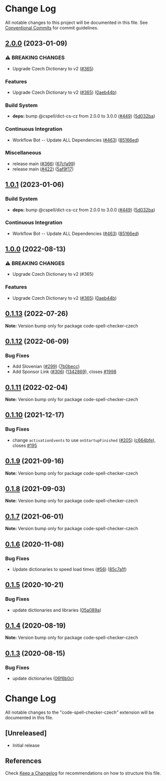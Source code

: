 # Change Log

All notable changes to this project will be documented in this file.
See [Conventional Commits](https://conventionalcommits.org) for commit guidelines.

## [2.0.0](https://github.com/ttasovac/vscode-cspell-dict-extensions/compare/code-spell-checker-czech-v1.0.1...code-spell-checker-czech@2.0.0) (2023-01-09)


### ⚠ BREAKING CHANGES

* Upgrade Czech Dictionary to v2 ([#365](https://github.com/ttasovac/vscode-cspell-dict-extensions/issues/365))

### Features

* Upgrade Czech Dictionary to v2 ([#365](https://github.com/ttasovac/vscode-cspell-dict-extensions/issues/365)) ([0aeb44b](https://github.com/ttasovac/vscode-cspell-dict-extensions/commit/0aeb44bf30bceffde6b1a09dbd5ac9a305c3dfe4))


### Build System

* **deps:** bump @cspell/dict-cs-cz from 2.0.0 to 3.0.0 ([#449](https://github.com/ttasovac/vscode-cspell-dict-extensions/issues/449)) ([5d032ba](https://github.com/ttasovac/vscode-cspell-dict-extensions/commit/5d032bac78ba9bbe115e2a798a7e721bf0f327fc))


### Continuous Integration

* Workflow Bot -- Update ALL Dependencies ([#463](https://github.com/ttasovac/vscode-cspell-dict-extensions/issues/463)) ([85166ed](https://github.com/ttasovac/vscode-cspell-dict-extensions/commit/85166ed01b3b324b9bfc737443a76318aa1cdda7))


### Miscellaneous

* release main ([#366](https://github.com/ttasovac/vscode-cspell-dict-extensions/issues/366)) ([67cfa99](https://github.com/ttasovac/vscode-cspell-dict-extensions/commit/67cfa9935929daa4eca2043de37bc76631fc4ec3))
* release main ([#422](https://github.com/ttasovac/vscode-cspell-dict-extensions/issues/422)) ([5af9f17](https://github.com/ttasovac/vscode-cspell-dict-extensions/commit/5af9f171200ea4ed7dbac5f40aca703e1581ba21))

## [1.0.1](https://github.com/streetsidesoftware/vscode-cspell-dict-extensions/compare/code-spell-checker-czech@1.0.0...code-spell-checker-czech@1.0.1) (2023-01-06)


### Build System

* **deps:** bump @cspell/dict-cs-cz from 2.0.0 to 3.0.0 ([#449](https://github.com/streetsidesoftware/vscode-cspell-dict-extensions/issues/449)) ([5d032ba](https://github.com/streetsidesoftware/vscode-cspell-dict-extensions/commit/5d032bac78ba9bbe115e2a798a7e721bf0f327fc))


### Continuous Integration

* Workflow Bot -- Update ALL Dependencies ([#463](https://github.com/streetsidesoftware/vscode-cspell-dict-extensions/issues/463)) ([85166ed](https://github.com/streetsidesoftware/vscode-cspell-dict-extensions/commit/85166ed01b3b324b9bfc737443a76318aa1cdda7))

## [1.0.0](https://github.com/streetsidesoftware/vscode-cspell-dict-extensions/compare/code-spell-checker-czech@0.1.13...code-spell-checker-czech@1.0.0) (2022-08-13)


### ⚠ BREAKING CHANGES

* Upgrade Czech Dictionary to v2 (#365)

### Features

* Upgrade Czech Dictionary to v2 ([#365](https://github.com/streetsidesoftware/vscode-cspell-dict-extensions/issues/365)) ([0aeb44b](https://github.com/streetsidesoftware/vscode-cspell-dict-extensions/commit/0aeb44bf30bceffde6b1a09dbd5ac9a305c3dfe4))

## [0.1.13](https://github.com/streetsidesoftware/vscode-cspell-dict-extensions/compare/code-spell-checker-czech@0.1.12...code-spell-checker-czech@0.1.13) (2022-07-26)

**Note:** Version bump only for package code-spell-checker-czech





## [0.1.12](https://github.com/streetsidesoftware/vscode-cspell-dict-extensions/compare/code-spell-checker-czech@0.1.11...code-spell-checker-czech@0.1.12) (2022-06-09)


### Bug Fixes

* Add Slovenian ([#299](https://github.com/streetsidesoftware/vscode-cspell-dict-extensions/issues/299)) ([7b0becc](https://github.com/streetsidesoftware/vscode-cspell-dict-extensions/commit/7b0becc910e11e674ad32be812aa5e138b005219))
* Add Sponsor Link ([#306](https://github.com/streetsidesoftware/vscode-cspell-dict-extensions/issues/306)) ([1342869](https://github.com/streetsidesoftware/vscode-cspell-dict-extensions/commit/13428699ee20f6b6a597dd2638d5633f2a53c9cf)), closes [#1998](https://github.com/streetsidesoftware/vscode-cspell-dict-extensions/issues/1998)





## [0.1.11](https://github.com/streetsidesoftware/vscode-cspell-dict-extensions/compare/code-spell-checker-czech@0.1.10...code-spell-checker-czech@0.1.11) (2022-02-04)

**Note:** Version bump only for package code-spell-checker-czech





## [0.1.10](https://github.com/streetsidesoftware/vscode-cspell-dict-extensions/compare/code-spell-checker-czech@0.1.9...code-spell-checker-czech@0.1.10) (2021-12-17)


### Bug Fixes

* change `activationEvents` to use `onStartupFinished` ([#205](https://github.com/streetsidesoftware/vscode-cspell-dict-extensions/issues/205)) ([c664bfe](https://github.com/streetsidesoftware/vscode-cspell-dict-extensions/commit/c664bfe88497c9eaf82aa5549734d99db9194001)), closes [#195](https://github.com/streetsidesoftware/vscode-cspell-dict-extensions/issues/195)





## [0.1.9](https://github.com/streetsidesoftware/vscode-cspell-dict-extensions/compare/code-spell-checker-czech@0.1.8...code-spell-checker-czech@0.1.9) (2021-09-16)

**Note:** Version bump only for package code-spell-checker-czech





## [0.1.8](https://github.com/streetsidesoftware/vscode-cspell-dict-extensions/compare/code-spell-checker-czech@0.1.7...code-spell-checker-czech@0.1.8) (2021-09-03)

**Note:** Version bump only for package code-spell-checker-czech





## [0.1.7](https://github.com/streetsidesoftware/vscode-cspell-dict-extensions/compare/code-spell-checker-czech@0.1.6...code-spell-checker-czech@0.1.7) (2021-06-01)

**Note:** Version bump only for package code-spell-checker-czech





## [0.1.6](https://github.com/streetsidesoftware/vscode-cspell-dict-extensions/compare/code-spell-checker-czech@0.1.5...code-spell-checker-czech@0.1.6) (2020-11-08)


### Bug Fixes

* Update dictionaries to speed load times ([#56](https://github.com/streetsidesoftware/vscode-cspell-dict-extensions/issues/56)) ([85c7a1f](https://github.com/streetsidesoftware/vscode-cspell-dict-extensions/commit/85c7a1f3363945594f6d86dbb7dae7f4c95a76e7))





## [0.1.5](https://github.com/streetsidesoftware/vscode-cspell-dict-extensions/compare/code-spell-checker-czech@0.1.4...code-spell-checker-czech@0.1.5) (2020-10-21)


### Bug Fixes

* update dictionaries and libraries ([05a089a](https://github.com/streetsidesoftware/vscode-cspell-dict-extensions/commit/05a089add3e0e3606ac1604df1539adfb272461f))





## [0.1.4](https://github.com/streetsidesoftware/vscode-cspell-dict-extensions/compare/code-spell-checker-czech@0.1.3...code-spell-checker-czech@0.1.4) (2020-08-19)

**Note:** Version bump only for package code-spell-checker-czech





## [0.1.3](https://github.com/streetsidesoftware/vscode-cspell-dict-extensions/compare/code-spell-checker-czech@0.1.2...code-spell-checker-czech@0.1.3) (2020-08-15)


### Bug Fixes

* update dictionaries ([06f6b0c](https://github.com/streetsidesoftware/vscode-cspell-dict-extensions/commit/06f6b0cd9c011d55de841aa75591422a18d8a8f6))





# Change Log
All notable changes to the "code-spell-checker-czech" extension will be documented in this file.

## [Unreleased]
- Initial release

## References
Check [Keep a Changelog](http://keepachangelog.com/) for recommendations on how to structure this file.
